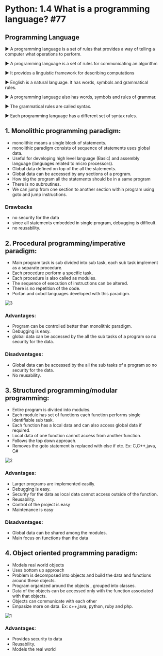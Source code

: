 
# Python: 1.4 What is a programming language? #77

## **Programming Language**
▶ A programming language is a set of rules that
provides a way of telling a computer what
operations to perform.

▶ A programming language is a set of rules for
communicating an algorithm

▶ It provides a linguistic framework for
describing computations

▶ English is a natural language.
It has
words, symbols and grammatical rules.

▶ A programming language also has words,
symbols and rules of grammar.

▶ The grammatical rules are called syntax.

▶ Each programming language has a different set
of syntax rules.
## **1. Monolithic programming paradigm:**
- monolithic means a single block of statements.
- monolithic paradigm consists of sequence of statements uses global data.
- Useful for developing high level language (Basic) and assembly language (languages related to micro processors).
- Global data defined on top of the all the statements.
- Global data can be accessed by any sections of a program.
- How big the program all the statements should be in a same program
- There is no subroutines.
- We can jump from one section to another section within program using goto and jump instructions.
### **Drawbacks**
- no security for the data
- since all statements embedded in single program, debugging is difficult.
- no reusability.

## **2. Procedural programming/imperative paradigm:**
- Main program task is sub divided into sub task, each sub task implement as a separate procedure.
- Each procedure perform a specific task.
- Each procedure is also called as modules.
- The sequence of execution of instructions can be altered.
- There is no repetition of the code.
- Portan and cobol languages developed with this paradigm. 

![3](https://user-images.githubusercontent.com/86145099/133547760-96782e21-9843-4c51-ab3b-6a7f750cc757.PNG)

### **Advantages:**
- Program can be controlled better than monolithic paradigm.
- Debugging is easy.
- global data can be accessed by the all the sub tasks of a program so no security for the data.
### **Disadvantages:**
- Global data can be accessed by the all the sub tasks of a program so no security for the data.
- No reusability.
## **3. Structured programming/modular programming:**
- Entire program is divided into modules.
- Each module has set of functions each function performs single identifiable sub task.
- Each function has a local data and can also access global data if required.
- Local data of one function cannot access from another function.
- Follows the top down approach.
- Removes the goto statement is replaced with else if etc.
Ex: C,C++,java, C# 

![2](https://user-images.githubusercontent.com/86145099/133547137-3e5d5436-1327-4956-90a7-22e1003ee93f.PNG)

### **Advantages:**
- Larger programs are implemented easilly.
- Debugging is easy.
- Security for the data as local data cannot access outside of the function.
- Reusability.
- Control of the project is easy
- Maintenance is easy 
### **Disadvantages:**
- Global data can be shared among the modules.
- Main focus on functions than the data
## **4. Object oriented programming paradigm:**
- Models real world objects
- Uses bottom up approach
- Problem is decomposed into objects and build the data and functions around these objects.
- Program organized around the objects , grouped into classes.
- Data of the objects can be accessed only with the function associated with that objects.
- Objects can communicate with each other
- Empasize more on data.
Ex: c++,java, python, ruby and php.

![1](https://user-images.githubusercontent.com/86145099/133546964-cb4f795d-4676-409c-9502-f7312151d989.PNG)
### **Advantages:**
- Provides security to data
- Reusability.
- Models the real world
